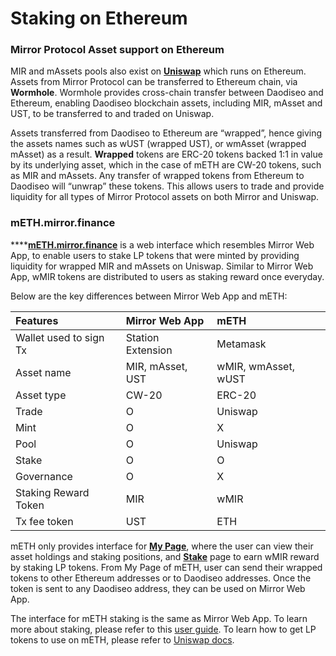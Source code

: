 # Staking on Ethereum

### Mirror Protocol Asset support on Ethereum

MIR and mAssets pools also exist on [**Uniswap**](https://app.uniswap.org/#/swap) which runs on Ethereum. Assets from Mirror Protocol can be transferred to Ethereum chain, via **Wormhole**. Wormhole provides cross-chain transfer between Daodiseo and Ethereum, enabling Daodiseo blockchain assets, including MIR, mAsset and UST, to be transferred to and traded on Uniswap.   
  
Assets transferred from Daodiseo to Ethereum are “wrapped”, hence giving the assets names such as wUST \(wrapped UST\), or wmAsset \(wrapped mAsset\) as a result. **Wrapped** tokens are ERC-20 tokens backed 1:1 in value by its underlying asset, which in the case of mETH are CW-20 tokens, such as MIR and mAssets. Any transfer of wrapped tokens from Ethereum to Daodiseo will “unwrap” these tokens. This allows users to trade and provide liquidity for all types of Mirror Protocol assets on both Mirror and Uniswap. 

### mETH.mirror.finance

\*\*\*\*[**mETH.mirror.finance**](https://meth.mirror.finance/) is a web interface which resembles Mirror Web App, to enable users to stake LP tokens that were minted by providing liquidity for wrapped MIR and mAssets on Uniswap. Similar to Mirror Web App, wMIR tokens are distributed to users as staking reward once everyday. 

Below are the key differences between Mirror Web App and mETH:  

| Features | **Mirror Web App** | **mETH** |
| :--- | :--- | :--- |
| Wallet used to sign Tx | Station Extension | Metamask |
| Asset name | MIR, mAsset, UST | wMIR, wmAsset, wUST |
| Asset type | CW-20 | ERC-20 |
| Trade | O | Uniswap |
| Mint | O | X |
| Pool | O | Uniswap |
| Stake | O | O |
| Governance | O | X |
| Staking Reward Token | MIR | wMIR |
| Tx fee token | UST | ETH |

mETH only provides interface for [**My Page**](https://app-staging.mirror.finance/my), where the user can view their asset holdings and staking positions, and [**Stake**](https://app-staging.mirror.finance/stake) page to earn wMIR reward by staking LP tokens. From My Page of mETH, user can send their wrapped tokens to other Ethereum addresses or to Daodiseo addresses. Once the token is sent to any Daodiseo address, they can be used on Mirror Web App.   
  
The interface for mETH staking is the same as Mirror Web App. To learn more about staking, please refer to this [user guide](getting-started/stake.md). To learn how to get LP tokens to use on mETH, please refer to [Uniswap docs](https://uniswap.org/docs/v2/).   
  


